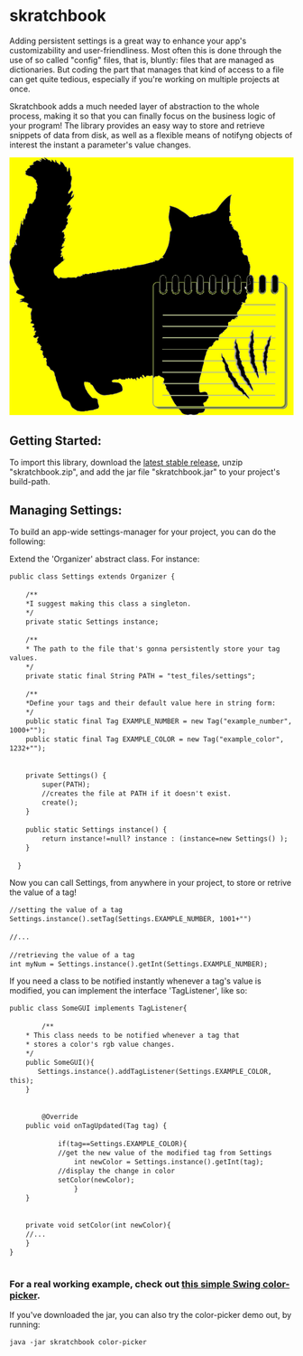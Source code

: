 # skratchbook

Adding persistent settings is a great way to enhance your app's customizability and user-friendliness. Most often this is done through the use of so called "config" files, that is, bluntly: files that are managed as dictionaries. But coding the part that manages that kind of access to a file can get quite tedious, especially if you're working on multiple projects at once. 

Skratchbook adds a much needed layer of abstraction to the whole process, making it so that you can finally focus on the business logic of your program! The library provides an easy way to store and retrieve snippets of data from disk, as well as a flexible means of notifyng objects of interest the instant a parameter's value changes.


<img src="https://github.com/aiman-al-masoud/skratchbook/blob/main/res/skratchbook.png"></img>

## Getting Started:

To import this library, download the <a href="https://github.com/aiman-al-masoud/skratchbook/releases">latest stable release</a>, unzip "skratchbook.zip", and add the jar file "skratchbook.jar" to your project's build-path.

## Managing Settings:

To build an app-wide settings-manager for your project, you can do the following:

Extend the 'Organizer' abstract class. For instance: 

```
public class Settings extends Organizer {

	/**
	*I suggest making this class a singleton. 
	*/
	private static Settings instance;
	
	/**
	* The path to the file that's gonna persistently store your tag values.
	*/
	private static final String PATH = "test_files/settings";

	/**
	*Define your tags and their default value here in string form:
	*/
	public static final Tag EXAMPLE_NUMBER = new Tag("example_number", 1000+"");
	public static final Tag EXAMPLE_COLOR = new Tag("example_color", 1232+"");

	
	private Settings() {
		super(PATH);
		//creates the file at PATH if it doesn't exist.
		create();
	}
	
	public static Settings instance() {
		return instance!=null? instance : (instance=new Settings() );
	}
  
  }
```

Now you can call Settings, from anywhere in your project, to store or retrive the value of a tag!


```
//setting the value of a tag
Settings.instance().setTag(Settings.EXAMPLE_NUMBER, 1001+"")

//...

//retrieving the value of a tag
int myNum = Settings.instance().getInt(Settings.EXAMPLE_NUMBER);
```

If you need a class to be notified instantly whenever a tag's value is modified, you can implement the interface 'TagListener', like so:


```
public class SomeGUI implements TagListener{

        /**
	* This class needs to be notified whenever a tag that
	* stores a color's rgb value changes. 
	*/
	public SomeGUI(){
	   Settings.instance().addTagListener(Settings.EXAMPLE_COLOR, this);
	}
	
	
        @Override
	public void onTagUpdated(Tag tag) {
	
	        if(tag==Settings.EXAMPLE_COLOR){
		    //get the new value of the modified tag from Settings
	            int newColor = Settings.instance().getInt(tag);
		    //display the change in color
		    setColor(newColor);
                }	        
	}
	
	
	private void setColor(int newColor){
	//...
	}
}


```

### For a real working example, check out <a href="https://github.com/aiman-al-masoud/skratchbook/tree/main/src/com/luxlunaris/skratchbook/tests/color_picker">this simple Swing color-picker</a>.


If you've downloaded the jar, you can also try the color-picker demo out, by running:

```
java -jar skratchbook color-picker
```


